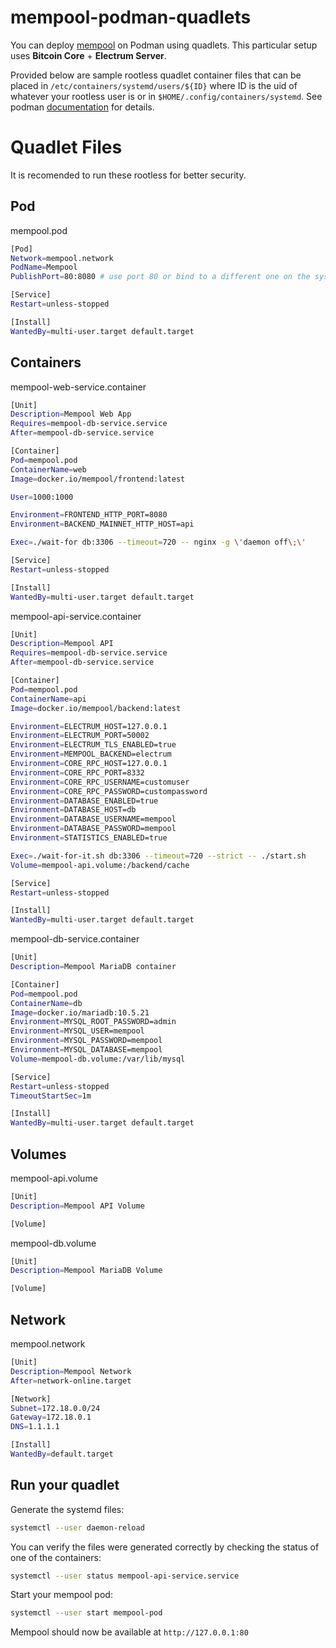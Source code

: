 # mempool-podman-quadlets
You can deploy [mempool](https://github.com/mempool/mempool) on Podman using quadlets. This particular setup uses **Bitcoin Core** + **Electrum Server**.

Provided below are sample rootless quadlet container files that can be placed in `/etc/containers/systemd/users/${ID}` where ID is the uid of whatever your rootless user is or in `$HOME/.config/containers/systemd`. See podman [documentation](https://docs.podman.io/en/stable/markdown/podman-systemd.unit.5.html) for details. 

# Quadlet Files
It is recomended to run these rootless for better security.

## Pod
mempool.pod
```bash
[Pod]
Network=mempool.network
PodName=Mempool
PublishPort=80:8080 # use port 80 or bind to a different one on the system you will access the web app

[Service]
Restart=unless-stopped

[Install]
WantedBy=multi-user.target default.target
```
## Containers
mempool-web-service.container
```bash
[Unit]
Description=Mempool Web App
Requires=mempool-db-service.service
After=mempool-db-service.service

[Container]
Pod=mempool.pod
ContainerName=web
Image=docker.io/mempool/frontend:latest

User=1000:1000

Environment=FRONTEND_HTTP_PORT=8080
Environment=BACKEND_MAINNET_HTTP_HOST=api

Exec=./wait-for db:3306 --timeout=720 -- nginx -g \'daemon off\;\'

[Service]
Restart=unless-stopped

[Install]
WantedBy=multi-user.target default.target
```
mempool-api-service.container
```bash
[Unit]
Description=Mempool API
Requires=mempool-db-service.service
After=mempool-db-service.service

[Container]
Pod=mempool.pod
ContainerName=api
Image=docker.io/mempool/backend:latest

Environment=ELECTRUM_HOST=127.0.0.1
Environment=ELECTRUM_PORT=50002
Environment=ELECTRUM_TLS_ENABLED=true
Environment=MEMPOOL_BACKEND=electrum
Environment=CORE_RPC_HOST=127.0.0.1
Environment=CORE_RPC_PORT=8332
Environment=CORE_RPC_USERNAME=customuser
Environment=CORE_RPC_PASSWORD=custompassword
Environment=DATABASE_ENABLED=true
Environment=DATABASE_HOST=db
Environment=DATABASE_USERNAME=mempool
Environment=DATABASE_PASSWORD=mempool
Environment=STATISTICS_ENABLED=true

Exec=./wait-for-it.sh db:3306 --timeout=720 --strict -- ./start.sh
Volume=mempool-api.volume:/backend/cache

[Service]
Restart=unless-stopped

[Install]
WantedBy=multi-user.target default.target
```
mempool-db-service.container
```bash
[Unit]
Description=Mempool MariaDB container

[Container]
Pod=mempool.pod
ContainerName=db
Image=docker.io/mariadb:10.5.21
Environment=MYSQL_ROOT_PASSWORD=admin
Environment=MYSQL_USER=mempool
Environment=MYSQL_PASSWORD=mempool
Environment=MYSQL_DATABASE=mempool
Volume=mempool-db.volume:/var/lib/mysql

[Service]
Restart=unless-stopped
TimeoutStartSec=1m

[Install]
WantedBy=multi-user.target default.target
```

## Volumes
mempool-api.volume
```bash
[Unit]
Description=Mempool API Volume

[Volume]
```
mempool-db.volume
```bash
[Unit]
Description=Mempool MariaDB Volume

[Volume]
```
## Network
mempool.network
```bash
[Unit]
Description=Mempool Network
After=network-online.target

[Network]
Subnet=172.18.0.0/24
Gateway=172.18.0.1
DNS=1.1.1.1

[Install]
WantedBy=default.target
```
## Run your quadlet
Generate the systemd files:
```bash
systemctl --user daemon-reload
```

You can verify the files were generated correctly by checking the status of one of the containers:
```bash
systemctl --user status mempool-api-service.service
```

Start your mempool pod:
```bash
systemctl --user start mempool-pod
```

Mempool should now be available at `http://127.0.0.1:80`
